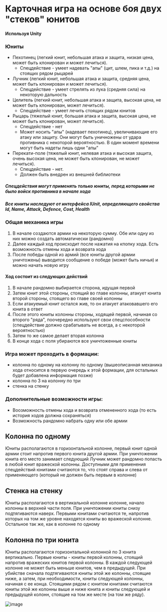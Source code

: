 # Карточная игра на основе боя двух "стеков" юнитов
#### Используя Unity

### Юниты
* Пехотинец (легкий юнит, небольшая атака и защита, низкая цена, может быть клонирован и может лечиться).
  * Спецдействие - умеет надевать "апы" (цит, шлем, пика и т.д.) на стоящих рядом рыцарей
* Лучник (легкий юнит, небольшая атака и защита, средняя цена, может быть клонирован и может лечиться).
  * Спецдействие - умеет стрелять из лука (средняя сила) на некоторую дальность
* Целитель (легкий юнит, небольшая атака и защита, высокая цена, не может быть клонирован, может лечиться).
  * Спецдействие - умеет лечить стоящих рядом юнитов
* Рыцарь (тяжелый юнит, большая атака и защита, высокая цена, не может быть клонирован, может лечиться).
  * Спецдействие - нет
  * Может носить "апы" (надевает пехотинец), увеличивающие его атаку или защиту. Они могут быть уничножены от удара противника с некоторой вероятностью. В один момент времени могут быть надеты лишь одни "апы"
* Перекати-поле (тяжелый юнит, нелевая атака и высокая защита, очень высокая цена, не может быть клонирован, не может лечиться).
  * Спецдействие - нет.
  * Должен быть внедрен из внешней библиотеки

##### Спецдействия могут применять только юниты, перед которыми не было войск противника в начале хода
##### Все юниты наследуют от интерфейса IUnit, определяющего свойства Id, Name, Attack, Defence, Cost, Health
 
 
 ### Общая механика игры
1. В начале создаются армии на некоторую сумму. Обе или одну из них можно создать автоматически (рандомно)
2. Далее каждый ход происходит после нажатия на кпопку хода. Есть возможность отмены хода и возврата хода
3. После победы одной из армий (все юниты другой армии уничтожены) выводится сообщение о победе (может быть ничья) и можно начать новую игру

#### Ход состоит из следующих действий
1. В начале рандомно выбирается сторона, идущая первой
2. Затем юнит этой стороны, стоящий во главе колонны, атакует юнита второй стороны, стоящего во главе своей колонны
3. Если атакуемый юнит остался жив, то он атакует атаковавшего его юнита в ответ
4. После этого юниты колонны стороны, ходящей первой, начиная со второго "ряда", поочередно используют свои спецспособности (спецдействие должно срабатывать не всегда, а с некоторой вероятностью)
5. Затем то же самое делает вторая колонна
6. В конце хода с поля убираются все уничтоженные юниты

### Игра может проходить в формации:
* колонна по одному на колонну по одному (вышеописанная механика хода относится в первую очередь к этой формации, для остальных будет добавлена информация позже)
* колонна по 3 на колонну по три
* стенка на стенку

### Дополнительные возможности игры:
* Воозможность отмены хода и возврата отмененного хода (то есть история ходов должна сохраняться)
* Возможность рандомно набрать одну или обе армии

## Колонна по одному
Юниты располагаются в горизонтальной колонне, первый юнит одной армии стоит напротив первого юнита другой армии. При уничтожении юнита его место занимает следующий
Лучник может рандомно попасть в любой юнит вражеской колонны. Доступными для применения спецдействий юнитами считаются то, что стоят справа и слева от применяющего (который не должен быть первым в колонне)

## Стенка на стенку
Юниты располагаются в вертикальной колонне колонне, начало колонны в верхней части поля. При уничтожении юниты снизу подтягиваются наверх. Первыми юнитами считаются те, напротив которых на том же уровне находятся юниты во вражеской колонне. Остальное так же, как в колонне по одному

## Колонна по три юнита
Юниты располагаются горизонтальной колонной по 3 юнита вертикально. Первые юниты - юниты первой колонны, стоящий напротив вражеских юнитов первой колонны. В каждой следующей колонне не может быть меньше юнитов, чем в предыдущей. При убийстве сначала подтягиваются юниты этой же колонны, стоящие ниже, а затем, при необходимости, юниты следующей колонны, начиная с ее конца. Стоящими рядом с юнитом юнитами считаются юниты этой же колонны выше и ниже юнита и юниты следующей и предыдущей колонн, стоящие на том же месте (на том же ряду).

![image](https://user-images.githubusercontent.com/63730899/122614773-f2f56000-d08f-11eb-8662-3e61a21427b8.png)
